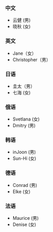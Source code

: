 ### 中文
* 云健 (男)
* 晓秋 (女)

### 英文
* Jane（女）
* Christopher（男） 

### 日语
* 圭太（男）
* 七海 (女)

### 俄语
* Svetlana (女)
* Dmitry (男)

### 韩语
* inJoon (男)
* Sun-Hi (女)

### 德语
* Conrad (男)
* Elke (女)
  
### 法语
* Maurice (男)
* Denise (女)
